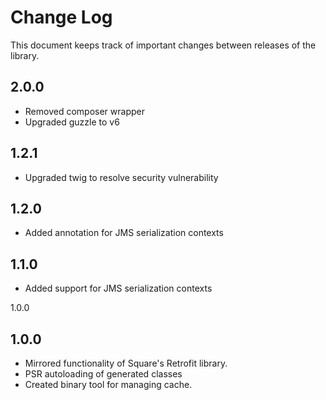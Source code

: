Change Log
==========

This document keeps track of important changes between releases of the library.

2.0.0
------------------

* Removed composer wrapper
* Upgraded guzzle to v6

1.2.1
------------------

* Upgraded twig to resolve security vulnerability

1.2.0
------------------

* Added annotation for JMS serialization contexts


1.1.0
------------------

* Added support for JMS serialization contexts

1.0.0

1.0.0
------------------

* Mirrored functionality of Square's Retrofit library.
* PSR autoloading of generated classes
* Created binary tool for managing cache.
